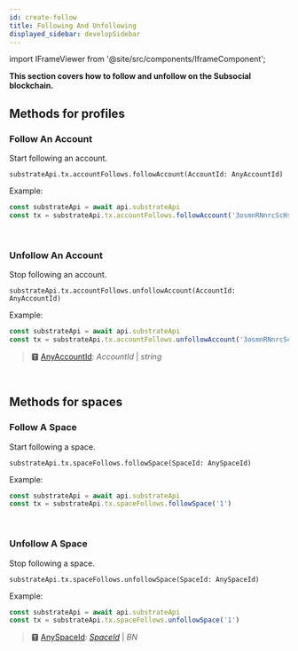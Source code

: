 ```yaml
---
id: create-follow
title: Following And Unfollowing
displayed_sidebar: developSidebar
---
```


<head>
  <title>Create Following on the Subsocial Blockchain | JS SDK Guide</title>
</head>

import IFrameViewer from '@site/src/components/IframeComponent';

**This section covers how to follow and unfollow on the Subsocial blockchain.**

## Methods for profiles

### Follow An Account

Start following an account.

```
substrateApi.tx.accountFollows.followAccount(AccountId: AnyAccountId)
```

Example: 

```typescript
const substrateApi = await api.substrateApi
const tx = substrateApi.tx.accountFollows.followAccount('3osmnRNnrcScHsgkTJH1xyBF5kGjpbWHsGrqM31BJpy4vwn8')
```

 <IFrameViewer
      src="https://play.subsocial.network/follows/following/account?iframe=true"
  />
<br/>

### Unfollow An Account

Stop following an account.

```
substrateApi.tx.accountFollows.unfollowAccount(AccountId: AnyAccountId)
```

Example: 

```typescript
const substrateApi = await api.substrateApi
const tx = substrateApi.tx.accountFollows.unfollowAccount('3osmnRNnrcScHsgkTJH1xyBF5kGjpbWHsGrqM31BJpy4vwn8')
```

> 🆃 [AnyAccountId](https://docs.subsocial.network/js-docs/js-sdk/modules.html#anyaccountid): *AccountId* | *string*

 <IFrameViewer
      src="https://play.subsocial.network/follows/unfollowing/account?iframe=true"
  />
<br/>

## Methods for spaces

### Follow A Space

Start following a space.

```
substrateApi.tx.spaceFollows.followSpace(SpaceId: AnySpaceId)
```

Example:

```typescript
const substrateApi = await api.substrateApi
const tx = substrateApi.tx.spaceFollows.followSpace('1')
```

 <IFrameViewer
      src="https://play.subsocial.network/follows/following/space?iframe=true"
  />
<br/>

### Unfollow A Space

Stop following a space.

```
substrateApi.tx.spaceFollows.unfollowSpace(SpaceId: AnySpaceId)
```

Example:

```typescript
const substrateApi = await api.substrateApi
const tx = substrateApi.tx.spaceFollows.unfollowSpace('1')
```

> 🆃 [AnySpaceId](https://docs.subsocial.network/js-docs/js-sdk/modules.html#anyspaceid): [*SpaceId*](https://docs.subsocial.network/js-docs/js-sdk/interfaces/interfaces.spaceid.html) | *BN*

 <IFrameViewer
      src="https://play.subsocial.network/follows/unfollowing/space?iframe=true"
  />
<br/>
